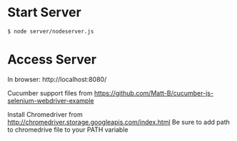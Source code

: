 # Start Server

`$ node server/nodeserver.js`

# Access Server

In browser:
http://localhost:8080/

Cucumber support files from
https://github.com/Matt-B/cucumber-js-selenium-webdriver-example

Install Chromedriver from http://chromedriver.storage.googleapis.com/index.html
Be sure to add path to chromedrive file to your PATH variable
